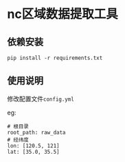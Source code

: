 # nc区域数据提取工具

## 依赖安装

`pip install -r requirements.txt`

## 使用说明

修改配置文件`config.yml`

eg:
```
# 根目录
root_path: raw_data
# 经纬度
lon: [120.5, 121]
lat: [35.0, 35.5]
```
 
